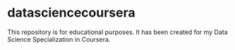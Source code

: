 # datasciencecoursera
This repository is for educational purposes. It has been created for my Data Science Specialization in Coursera.
